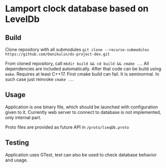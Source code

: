 # Lamport clock database based on LevelDb

## Build

Clone repository with all submodules `git clone --recurse-submodules https://github.com/Oanikulin/ds-project-dev.git`

From cloned repository, call  `mkdir build && cd build && cmake ..`. All dependencies are included automatically.
After that code can be build using `make`. Requires at least C++17. 
First cmake build can fail. It is seminormal. In such case just reinvoke `cmake ..`.

## Usage

Application is one binary file, which should be launched with configuration given to it.
Currently web server to connect to database is not implemented, only internal part.

Proto files are provided as future API in `/proto/lseqDb.proto`

## Testing

Application uses GTest, test can also be used to check database behavior and usage.
